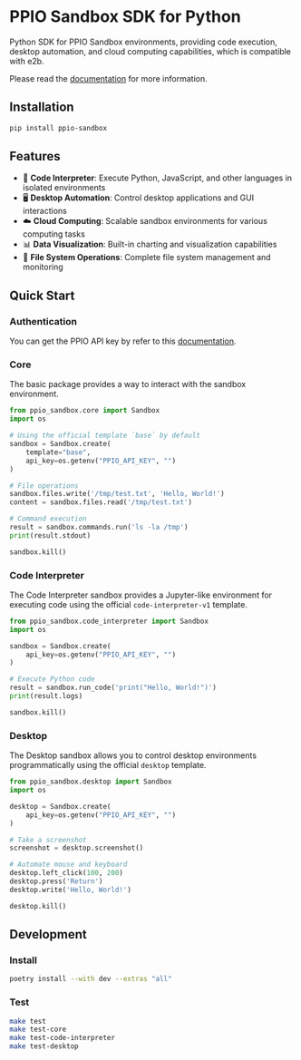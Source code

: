 # PPIO Sandbox SDK for Python

Python SDK for PPIO Sandbox environments, providing code execution, desktop automation, and cloud computing capabilities, which is compatible with e2b.

Please read the [documentation](https://ppio.com/docs/sandbox/overview) for more information.

## Installation

```bash
pip install ppio-sandbox
```

## Features

- 🚀 **Code Interpreter**: Execute Python, JavaScript, and other languages in isolated environments
- 🖥️ **Desktop Automation**: Control desktop applications and GUI interactions
- ☁️ **Cloud Computing**: Scalable sandbox environments for various computing tasks
- 📊 **Data Visualization**: Built-in charting and visualization capabilities
- 🔧 **File System Operations**: Complete file system management and monitoring

## Quick Start

### Authentication

You can get the PPIO API key by refer to this [documentation](https://ppio.com/docs/sandbox/get-start).

### Core

The basic package provides a way to interact with the sandbox environment.

```python
from ppio_sandbox.core import Sandbox
import os

# Using the official template `base` by default
sandbox = Sandbox.create(
    template="base",
    api_key=os.getenv("PPIO_API_KEY", "")
)

# File operations
sandbox.files.write('/tmp/test.txt', 'Hello, World!')
content = sandbox.files.read('/tmp/test.txt')

# Command execution
result = sandbox.commands.run('ls -la /tmp')
print(result.stdout)

sandbox.kill()
```

### Code Interpreter

The Code Interpreter sandbox provides a Jupyter-like environment for executing code using the official `code-interpreter-v1` template.

```python
from ppio_sandbox.code_interpreter import Sandbox
import os

sandbox = Sandbox.create(
    api_key=os.getenv("PPIO_API_KEY", "")
)

# Execute Python code
result = sandbox.run_code('print("Hello, World!")')
print(result.logs)

sandbox.kill()
```

### Desktop

The Desktop sandbox allows you to control desktop environments programmatically using the official `desktop` template.

```python
from ppio_sandbox.desktop import Sandbox
import os

desktop = Sandbox.create(
    api_key=os.getenv("PPIO_API_KEY", "")
)

# Take a screenshot
screenshot = desktop.screenshot()

# Automate mouse and keyboard
desktop.left_click(100, 200)
desktop.press('Return')
desktop.write('Hello, World!')

desktop.kill()
```

## Development

### Install

```bash
poetry install --with dev --extras "all" 
```

### Test

```bash
make test
make test-core
make test-code-interpreter
make test-desktop
```